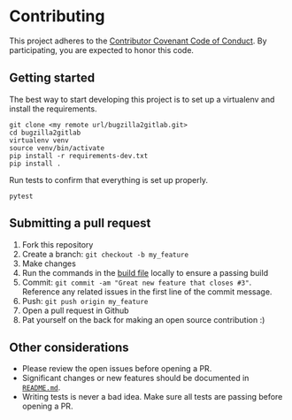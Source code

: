 # Contributing

This project adheres to the [Contributor Covenant Code of Conduct](http://contributor-covenant.org/version/1/4/). By participating, you are expected to honor this code.

## Getting started

The best way to start developing this project is to set up a virtualenv and install the requirements.

    git clone <my remote url/bugzilla2gitlab.git>
    cd bugzilla2gitlab 
    virtualenv venv
    source venv/bin/activate
    pip install -r requirements-dev.txt
    pip install .

Run tests to confirm that everything is set up properly.

    pytest

## Submitting a pull request

1. Fork this repository
2. Create a branch: `git checkout -b my_feature`
3. Make changes
4. Run the commands in the [build file](.travis.yml) locally to ensure a passing build
5. Commit: `git commit -am "Great new feature that closes #3"`. Reference any related issues in the first line of the commit message.
6. Push: `git push origin my_feature`
7. Open a pull request in Github
8. Pat yourself on the back for making an open source contribution :)

## Other considerations

- Please review the open issues before opening a PR.
- Significant changes or new features should be documented in [`README.md`](https://github.com/xmunoz/bugzilla2gitlab/blob/master/README.md).
- Writing tests is never a bad idea. Make sure all tests are passing before opening a PR.
